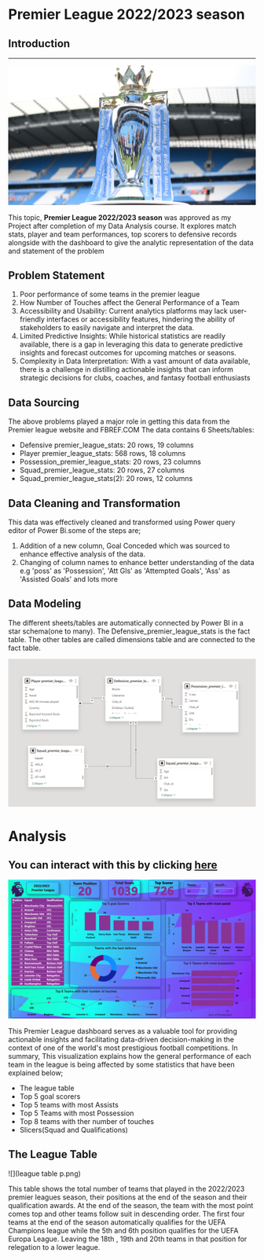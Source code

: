 # Premier League 2022/2023 season

## Introduction
---
![](introduction.jpg)

This topic, **Premier League 2022/2023 season** was approved as my Project after completion of my Data Analysis course. It explores match stats, player and team performances, top scorers to defensive records alongside with the dashboard to give the analytic representation of the data and statement of the problem

## Problem Statement

1.	Poor performance of some teams in the premier league
2.	How Number of Touches affect the General Performance of a Team
3.	Accessibility and Usability: Current analytics platforms may lack user-friendly interfaces or accessibility features, hindering the ability of stakeholders to easily navigate and interpret the data.
4.	Limited Predictive Insights: While historical statistics are readily available, there is a gap in leveraging this data to generate predictive insights and forecast outcomes for upcoming matches or seasons.
5.	Complexity in Data Interpretation: With a vast amount of data available, there is a challenge in distilling actionable insights that can inform strategic decisions for clubs, coaches, and fantasy football enthusiasts

## Data Sourcing

The above problems played a major role in getting this data from the Premier league website and FBREF.COM
The data contains 6 Sheets/tables:
-	Defensive premier_league_stats: 20 rows, 19 columns
-	Player premier_league_stats: 568 rows, 18 columns
-	Possession_premier_league_stats: 20 rows, 23 columns
-	Squad_premier_league_stats: 20 rows, 27 columns
-	Squad_premier_league_stats(2): 20 rows, 12 columns

## Data Cleaning and Transformation

This data was effectively cleaned and transformed using Power query editor of Power Bi.some of the steps are;
1.	Addition of a new column, Goal Conceded which was sourced to enhance effective analysis of the data.
2.	Changing of column names to enhance better understanding of the data e.g 'poss' as 'Possession', 'Att Gls' as 'Attempted Goals', 'Ass' as 'Assisted Goals' and lots more

## Data Modeling

The different sheets/tables are automatically connected by Power BI in a star schema(one to many). The Defensive_premier_league_stats is the fact table. The other tables are called dimensions table and are connected to the fact table.

![](modelling.png)

# Analysis 
You can interact with this by clicking [here](https://app.powerbi.com/groups/me/reports/08b62829-ebc0-4ef7-8f13-619c81d800f0/ReportSection?experience=power-bi)
---
![](dashboard.png)

This Premier League dashboard serves as a valuable tool for providing actionable insights and facilitating data-driven decision-making in the context of one of the world's most prestigious football competitions.
In summary, This visualization explains how the general performance of each team in the league is being affected by some statistics that have been explained below;
- The league table
- Top 5 goal scorers
- Top 5 teams with most Assists
- Top 5 Teams with most Possession
- Top 8 teams with ther number of touches
- Slicers(Squad and Qualifications)

## The League Table

![](league table p.png)

This table shows the total number of teams that played in the 2022/2023 premier leagues season, their positions at the end of the season and their qualification awards.
At the end of the season, the team with the most point comes top and other teams follow suit in descending order.
The first four teams at the end of the season automatically qualifies for the UEFA Champions league while the 5th and 6th position qualifies for the UEFA Europa League. Leaving the 18th , 19th  and 20th teams in that position for relegation to a lower league.









